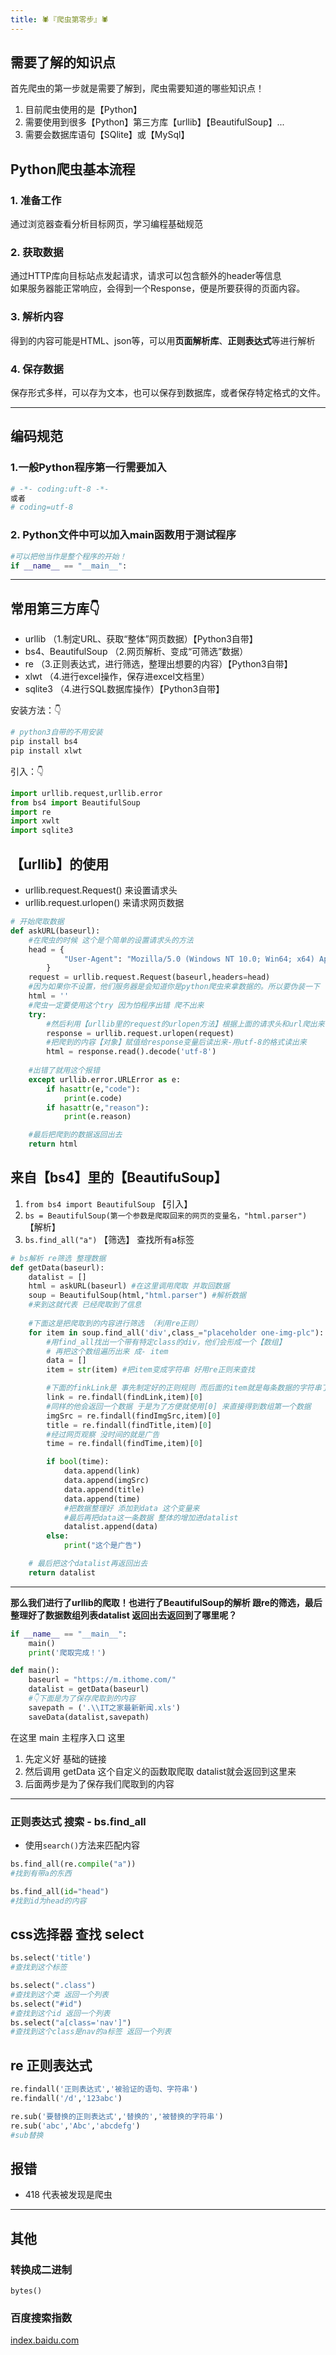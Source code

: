 ```yaml
---
title: 🕷️『爬虫第零步』🕷️
---
```


## 需要了解的知识点
首先爬虫的第一步就是需要了解到，爬虫需要知道的哪些知识点！
1. 目前爬虫使用的是【Python】
2. 需要使用到很多【Python】第三方库【urllib】【BeautifulSoup】...
3. 需要会数据库语句【SQlite】或【MySql】


## Python爬虫基本流程
### 1. 准备工作
通过浏览器查看分析目标网页，学习编程基础规范
### 2. 获取数据
通过HTTP库向目标站点发起请求，请求可以包含额外的header等信息  
如果服务器能正常响应，会得到一个Response，便是所要获得的页面内容。
### 3. 解析内容
得到的内容可能是HTML、json等，可以用**页面解析库**、**正则表达式**等进行解析
### 4. 保存数据
保存形式多样，可以存为文本，也可以保存到数据库，或者保存特定格式的文件。

--- 
## 编码规范
### 1.一般Python程序第一行需要加入
```py
# -*- coding:uft-8 -*- 
或者
# coding=utf-8
```

### 2. Python文件中可以加入main函数用于测试程序

```py
#可以把他当作是整个程序的开始！
if __name__ == "__main__":
```
---

## 常用第三方库👇
- urllib （1.制定URL、获取“整体”网页数据）【Python3自带】
- bs4、BeautifulSoup （2.网页解析、变成“可筛选”数据）
- re （3.正则表达式，进行筛选，整理出想要的内容）【Python3自带】
- xlwt （4.进行excel操作，保存进excel文档里）
- sqlite3 （4.进行SQL数据库操作）【Python3自带】

安装方法：👇
```sh
# python3自带的不用安装
pip install bs4
pip install xlwt
```
引入：👇  
```py
import urllib.request,urllib.error
from bs4 import BeautifulSoup
import re
import xwlt
import sqlite3
```

## 【urllib】的使用
- urllib.request.Request() 来设置请求头
- urllib.request.urlopen() 来请求网页数据
```py
# 开始爬取数据
def askURL(baseurl):
    #在爬虫的时候 这个是个简单的设置请求头的方法
    head = {
            "User-Agent": "Mozilla/5.0 (Windows NT 10.0; Win64; x64) AppleWebKit/537.36 (KHTML, like Gecko) Chrome/89.0.4389.90 Safari/537.36 Edg/89.0.774.54"
        }
    request = urllib.request.Request(baseurl,headers=head)
    #因为如果你不设置，他们服务器是会知道你是python爬虫来拿数据的。所以要伪装一下
    html = ''
    #爬虫一定要使用这个try 因为怕程序出错 爬不出来
    try:
        #然后利用【urllib里的request的urlopen方法】根据上面的请求头和url爬出来
        response = urllib.request.urlopen(request)
        #把爬到的内容【对象】赋值给response变量后读出来-用utf-8的格式读出来
        html = response.read().decode('utf-8')
    
    #出错了就用这个报错
    except urllib.error.URLError as e:
        if hasattr(e,"code"):
            print(e.code)
        if hasattr(e,"reason"):
            print(e.reason)

    #最后把爬到的数据返回出去
    return html
```

## 来自【bs4】里的【BeautifuSoup】

1. `from bs4 import BeautifulSoup` 【引入】
2. `bs = BeautifulSoup(第一个参数是爬取回来的网页的变量名，"html.parser")` 【解析】
3. `bs.find_all("a")` 【筛选】 查找所有a标签 

```py
# bs解析 re筛选 整理数据
def getData(baseurl):
    datalist = []
    html = askURL(baseurl) #在这里调用爬取 并取回数据
    soup = BeautifulSoup(html,"html.parser") #解析数据
    #来到这就代表 已经爬取到了信息
    
    #下面这是把爬取到的内容进行筛选 （利用re正则）
    for item in soup.find_all('div',class_="placeholder one-img-plc"):
        #用find_all找出一个带有特定class的div，他们会形成一个【数组】
        # 再把这个数组遍历出来 成- item
        data = []
        item = str(item) #把item变成字符串 好用re正则来查找

        #下面的finkLink是 事先制定好的正则规则 而后面的item就是每条数据的字符串了
        link = re.findall(findLink,item)[0]
        #同样的他会返回一个数据 于是为了方便就使用[0] 来直接得到数组第一个数据
        imgSrc = re.findall(findImgSrc,item)[0]
        title = re.findall(findTitle,item)[0]
        #经过网页观察 没时间的就是广告
        time = re.findall(findTime,item)[0]

        if bool(time):
            data.append(link)
            data.append(imgSrc)
            data.append(title)
            data.append(time)
            #把数据整理好 添加到data 这个变量来
            #最后再把data这一条数据 整体的增加进datalist
            datalist.append(data)
        else: 
            print("这个是广告")

    # 最后把这个datalist再返回出去 
    return datalist
```
---

**那么我们进行了urllib的爬取！也进行了BeautifulSoup的解析 跟re的筛选，最后整理好了数据数组列表datalist 返回出去返回到了哪里呢？**

```py
if __name__ == "__main__":
    main()
    print('爬取完成！')

def main():
    baseurl = "https://m.ithome.com/"
    datalist = getData(baseurl)
    #👇下面是为了保存爬取到的内容
    savepath = ('.\\IT之家最新新闻.xls')
    saveData(datalist,savepath)
```
在这里 main 主程序入口 这里  
1. 先定义好 基础的链接  
2. 然后调用 getData 这个自定义的函数取爬取 datalist就会返回到这里来
3. 后面两步是为了保存我们爬取到的内容

---

### 正则表达式 搜索 - bs.find_all

- 使用`search()`方法来匹配内容
```py
bs.find_all(re.compile("a"))
#找到有带a的东西
```
```py
bs.find_all(id="head")
#找到id为head的内容
```

## css选择器 查找 select
```py
bs.select('title')
#查找到这个标签
```
```py
bs.select(".class")
#查找到这个类 返回一个列表
bs.select("#id")
#查找到这个id 返回一个列表
bs.select("a[class='nav']")
#查找到这个class是nav的a标签 返回一个列表
```

## re 正则表达式
```py
re.findall('正则表达式','被验证的语句、字符串')
re.findall('/d','123abc')
```
```py
re.sub('要替换的正则表达式','替换的','被替换的字符串')
re.sub('abc','Abc','abcdefg')
#sub替换
```







## 报错
- 418 代表被发现是爬虫

---


## 其他

### 转换成二进制
```
bytes()
```
### 百度搜索指数
[index.baidu.com](index.baidu.com)